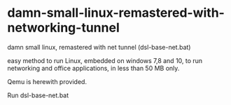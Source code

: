 # damn-small-linux-remastered-with-networking-tunnel
damn small linux, remastered with net tunnel (dsl-base-net.bat)

easy method to run Linux, embedded on windows 7,8 and 10, to run networking and office applications, in less than 50 MB only.

Qemu is herewith provided.

Run dsl-base-net.bat 
